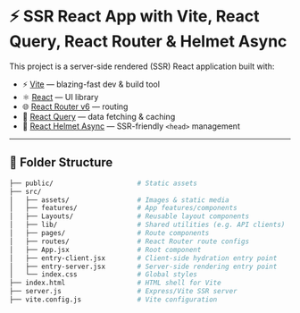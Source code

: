 # ⚡ SSR React App with Vite, React Query, React Router & Helmet Async

This project is a server-side rendered (SSR) React application built with:

- ⚡ [Vite](https://vitejs.dev/) — blazing-fast dev & build tool
- ⚛️ [React](https://reactjs.org/) — UI library
- 🌐 [React Router v6](https://reactrouter.com/) — routing
- 🔁 [React Query](https://tanstack.com/query) — data fetching & caching
- 🧠 [React Helmet Async](https://github.com/staylor/react-helmet-async) — SSR-friendly `<head>` management

---

## 📁 Folder Structure

```bash
├── public/                     # Static assets
├── src/
│   ├── assets/                 # Images & static media
│   ├── features/               # App features/components
│   ├── Layouts/                # Reusable layout components
│   ├── lib/                    # Shared utilities (e.g. API clients)
│   ├── pages/                  # Route components
│   ├── routes/                 # React Router route configs
│   ├── App.jsx                 # Root component
│   ├── entry-client.jsx        # Client-side hydration entry point
│   ├── entry-server.jsx        # Server-side rendering entry point
│   └── index.css               # Global styles
├── index.html                  # HTML shell for Vite
├── server.js                   # Express/Vite SSR server
├── vite.config.js              # Vite configuration
```
